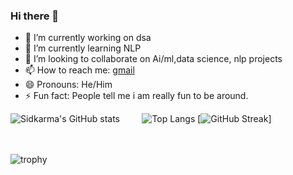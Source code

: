 ### Hi there 👋

<!--
**sidkarma/sidkarma** is a ✨ _special_ ✨ repository because its `README.md` (this file) appears on your GitHub profile.
- 🤔 I’m looking for help with ...
- 💬 Ask me about ...
Here are some ideas to get you started:-->

- 🔭 I’m currently working on dsa
- 🌱 I’m currently learning NLP
- 👯 I’m looking to collaborate on Ai/ml,data science, nlp projects
- 📫 How to reach me: [gmail](siddhantvishwakarma5@gmail.com)
- 😄 Pronouns: He/Him
- ⚡ Fun fact: People tell me i am really fun to be around.

![Sidkarma's GitHub stats](https://github-readme-stats.vercel.app/api?username=sidkarma&count_private=true&theme=tokyonight) &nbsp;&nbsp;&nbsp;&nbsp;&nbsp;&nbsp;&nbsp;  ![Top Langs](https://github-readme-stats.vercel.app/api/top-langs/?username=sidkarma&layout=compact&count_private=true&theme=tokyonight)
[![GitHub Streak](https://streak-stats.demolab.com/?user=sidkarma&theme=dark)]


<br><br>
![trophy](https://github-profile-trophy.vercel.app/?username=sidkarma&rank=SSS,SS,S,AAA,AA,A,B&theme=monokai&count_private=true)
